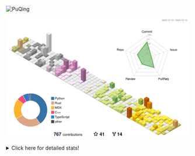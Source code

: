 ![PuQing](https://user-images.githubusercontent.com/27223114/171565019-9a56fae6-b08b-421f-99db-7e830da42371.png)

![](./profile-3d-contrib/profile-season-animate.svg)

<details>
<summary>Click here for detailed stats!</summary>

<!--START_SECTION:waka-->
![Lines of code](https://img.shields.io/badge/From%20Hello%20World%20I%27ve%20Written-1.5%20million%20lines%20of%20code-blue)

**🐱 My GitHub Data** 

> 📦 413.4 kB Used in GitHub's Storage 
 > 
> 🏆 739 Contributions in the Year 2024
 > 
> 🚫 Not Opted to Hire
 > 
> 📜 38 Public Repositories 
 > 
> 🔑 32 Private Repositories 
 > 
**I'm an Early 🐤** 

```text
🌞 Morning                615 commits         ██░░░░░░░░░░░░░░░░░░░░░░░   07.38 % 
🌆 Daytime                3629 commits        ███████████░░░░░░░░░░░░░░   43.58 % 
🌃 Evening                1913 commits        ██████░░░░░░░░░░░░░░░░░░░   22.97 % 
🌙 Night                  2171 commits        ███████░░░░░░░░░░░░░░░░░░   26.07 % 
```


📊 **This Week I Spent My Time On** 

```text
💬 Programming Languages: 
Rust                     8 hrs 28 mins       █████░░░░░░░░░░░░░░░░░░░░   19.40 % 
Browsing                 6 hrs 15 mins       ████░░░░░░░░░░░░░░░░░░░░░   14.33 % 
Other                    5 hrs 47 mins       ███░░░░░░░░░░░░░░░░░░░░░░   13.26 % 
Fish Touching            4 hrs 14 mins       ██░░░░░░░░░░░░░░░░░░░░░░░   09.72 % 
Communicating            3 hrs 23 mins       ██░░░░░░░░░░░░░░░░░░░░░░░   07.75 % 

🔥 Editors: 
VS Code                  12 hrs 29 mins      ███████░░░░░░░░░░░░░░░░░░   28.57 % 
Chrome                   12 hrs 26 mins      ███████░░░░░░░░░░░░░░░░░░   28.47 % 
WeChat                   6 hrs 17 mins       ████░░░░░░░░░░░░░░░░░░░░░   14.39 % 
Terminal                 2 hrs 49 mins       ██░░░░░░░░░░░░░░░░░░░░░░░   06.48 % 
Zotero                   2 hrs 8 mins        █░░░░░░░░░░░░░░░░░░░░░░░░   04.90 % 

💻 Operating System: 
Mac                      32 hrs 36 mins      ███████████████████░░░░░░   74.62 % 
WSL                      9 hrs 31 mins       █████░░░░░░░░░░░░░░░░░░░░   21.81 % 
Linux                    1 hr 33 mins        █░░░░░░░░░░░░░░░░░░░░░░░░   03.57 % 
```


<!--END_SECTION:waka-->
</details>
